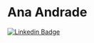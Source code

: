 # Ana Andrade

[![Linkedin Badge](https://img.shields.io/badge/-LinkedIn-blue?style=flat-square&logo=Linkedin&logoColor=white&link=https://www.linkedin.com/in/ana-caroline-andrade/)](https://www.linkedin.com/in/ana-caroline-andrade/)
